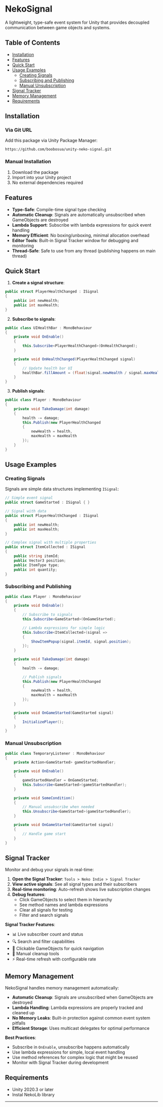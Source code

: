 # NekoSignal

A lightweight, type-safe event system for Unity that provides decoupled communication between game objects and systems.

## Table of Contents

- [Installation](#installation)
- [Features](#features)
- [Quick Start](#quick-start)
- [Usage Examples](#usage-examples)
  - [Creating Signals](#creating-signals)
  - [Subscribing and Publishing](#subscribing-and-publishing)
  - [Manual Unsubscription](#manual-unsubscription)
- [Signal Tracker](#signal-tracker)
- [Memory Management](#memory-management)
- [Requirements](#requirements)

## Installation

### Via Git URL

Add this package via Unity Package Manager:

```
https://github.com/boobosua/unity-neko-signal.git
```

### Manual Installation

1. Download the package
2. Import into your Unity project
3. No external dependencies required

## Features

- **Type-Safe**: Compile-time signal type checking
- **Automatic Cleanup**: Signals are automatically unsubscribed when GameObjects are destroyed
- **Lambda Support**: Subscribe with lambda expressions for quick event handling
- **Memory Efficient**: No boxing/unboxing, minimal allocation overhead
- **Editor Tools**: Built-in Signal Tracker window for debugging and monitoring
- **Thread-Safe**: Safe to use from any thread (publishing happens on main thread)

## Quick Start

1. **Create a signal structure**:

```csharp
public struct PlayerHealthChanged : ISignal
{
    public int newHealth;
    public int maxHealth;
}
```

2. **Subscribe to signals**:

```csharp
public class UIHealthBar : MonoBehaviour
{
    private void OnEnable()
    {
        this.Subscribe<PlayerHealthChanged>(OnHealthChanged);
    }

    private void OnHealthChanged(PlayerHealthChanged signal)
    {
        // Update health bar UI
        healthBar.fillAmount = (float)signal.newHealth / signal.maxHealth;
    }
}
```

3. **Publish signals**:

```csharp
public class Player : MonoBehaviour
{
    private void TakeDamage(int damage)
    {
        health -= damage;
        this.Publish(new PlayerHealthChanged
        {
            newHealth = health,
            maxHealth = maxHealth
        });
    }
}
```

## Usage Examples

### Creating Signals

Signals are simple data structures implementing `ISignal`:

```csharp
// Simple event signal
public struct GameStarted : ISignal { }

// Signal with data
public struct PlayerHealthChanged : ISignal
{
    public int newHealth;
    public int maxHealth;
}

// Complex signal with multiple properties
public struct ItemCollected : ISignal
{
    public string itemId;
    public Vector3 position;
    public ItemType type;
    public int quantity;
}
```

### Subscribing and Publishing

```csharp
public class Player : MonoBehaviour
{
    private void OnEnable()
    {
        // Subscribe to signals
        this.Subscribe<GameStarted>(OnGameStarted);

        // Lambda expressions for simple logic
        this.Subscribe<ItemCollected>(signal =>
        {
            ShowItemPopup(signal.itemId, signal.position);
        });
    }

    private void TakeDamage(int damage)
    {
        health -= damage;

        // Publish signals
        this.Publish(new PlayerHealthChanged
        {
            newHealth = health,
            maxHealth = maxHealth
        });
    }

    private void OnGameStarted(GameStarted signal)
    {
        InitializePlayer();
    }
}
```

### Manual Unsubscription

```csharp
public class TemporaryListener : MonoBehaviour
{
    private Action<GameStarted> gameStartedHandler;

    private void OnEnable()
    {
        gameStartedHandler = OnGameStarted;
        this.Subscribe<GameStarted>(gameStartedHandler);
    }

    private void SomeCondition()
    {
        // Manual unsubscribe when needed
        this.Unsubscribe<GameStarted>(gameStartedHandler);
    }

    private void OnGameStarted(GameStarted signal)
    {
        // Handle game start
    }
}
```

## Signal Tracker

Monitor and debug your signals in real-time:

1. **Open the Signal Tracker**: `Tools > Neko Indie > Signal Tracker`
2. **View active signals**: See all signal types and their subscribers
3. **Real-time monitoring**: Auto-refresh shows live subscription changes
4. **Debug features**:
   - Click GameObjects to select them in hierarchy
   - See method names and lambda expressions
   - Clear all signals for testing
   - Filter and search signals

**Signal Tracker Features**:

- 📊 Live subscriber count and status
- 🔍 Search and filter capabilities
- 🎯 Clickable GameObjects for quick navigation
- 🧹 Manual cleanup tools
- ⚡ Real-time refresh with configurable rate

## Memory Management

NekoSignal handles memory management automatically:

- **Automatic Cleanup**: Signals are unsubscribed when GameObjects are destroyed
- **Lambda Handling**: Lambda expressions are properly tracked and cleaned up
- **No Memory Leaks**: Built-in protection against common event system pitfalls
- **Efficient Storage**: Uses multicast delegates for optimal performance

**Best Practices**:

- Subscribe in `OnEnable`, unsubscribe happens automatically
- Use lambda expressions for simple, local event handling
- Use method references for complex logic that might be reused
- Monitor with Signal Tracker during development

## Requirements

- Unity 2020.3 or later
- Instal NekoLib library

---
